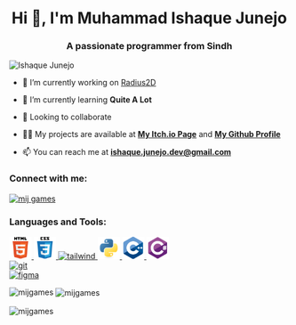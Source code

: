 <h1 align="center">Hi 👋, I'm Muhammad Ishaque Junejo</h1>
<h3 align="center">A passionate programmer from Sindh</h3>

<p align="left"> <img src="https://komarev.com/ghpvc/?username=ishaqjunejo&label=Profile%20views&color=0e75b6&style=flat" alt="Ishaque Junejo" /> </p>

- 🔭 I’m currently working on [Radius2D](https://github.com/IshaqJunejo/radius2d)

- 🌱 I’m currently learning **Quite A Lot**

- 👯 Looking to collaborate

- 👨‍💻 My projects are available at **[My Itch.io Page](mij_games.itch.io)** and **[My Github Profile](https://github.com/MIJGames)**

- 📫 You can reach me at **ishaque.junejo.dev@gmail.com**

<h3 align="left">Connect with me:</h3>
<p align="left">
<a href="https://www.youtube.com/channel/UCoQ1mqGLFJL7A4O-u_cRqCQ" target="blank"><img align="center" src="https://raw.githubusercontent.com/rahuldkjain/github-profile-readme-generator/master/src/images/icons/Social/youtube.svg" alt="mij games" height="30" width="40" /></a>
</p>

<h3 align="left">Languages and Tools:</h3>
<p align="left">
</a> <a href="https://www.w3.org/html/" target="_blank" rel="noreferrer"> <img src="https://raw.githubusercontent.com/devicons/devicon/master/icons/html5/html5-original-wordmark.svg" alt="html5" width="40" height="40"/> </a>
<a href="https://www.w3schools.com/css/" target="_blank" rel="noreferrer"> <img src="https://raw.githubusercontent.com/devicons/devicon/master/icons/css3/css3-original-wordmark.svg" alt="css3" width="40" height="40"/> </a>
<a href="https://tailwindcss.com/" target="_blank" rel="noreferrer"> <img src="https://www.vectorlogo.zone/logos/tailwindcss/tailwindcss-icon.svg" alt="tailwind" width="40" height="40"/> </a>
<a href="https://www.python.org" target="_blank" rel="noreferrer"> <img src="https://raw.githubusercontent.com/devicons/devicon/master/icons/python/python-original.svg" alt="python" width="40" height="40"/> <a href="https://www.w3schools.com/cpp/" target="_blank" rel="noreferrer"> <img src="https://raw.githubusercontent.com/devicons/devicon/master/icons/cplusplus/cplusplus-original.svg" alt="cplusplus" width="40" height="40"/> </a>
<a href="https://www.w3schools.com/cs/" target="_blank" rel="noreferrer"> <img src="https://raw.githubusercontent.com/devicons/devicon/master/icons/csharp/csharp-original.svg" alt="csharp" width="40" height="40"/> </a>
</br>
<a href="https://git-scm.com/" target="_blank" rel="noreferrer"> <img src="https://www.vectorlogo.zone/logos/git-scm/git-scm-icon.svg" alt="git" width="40" height="40"/> </a>
</br>
<a href="https://www.figma.com/" target="_blank" rel="noreferrer"> <img src="https://www.vectorlogo.zone/logos/figma/figma-icon.svg" alt="figma" width="40" height="40"/> </a>
</p>

<p><img align="left" src="https://github-readme-stats.vercel.app/api/top-langs?username=ishaqjunejo&show_icons=true&locale=en&layout=compact" alt="mijgames" /></p>

<p>&nbsp;<img align="center" src="https://github-readme-stats.vercel.app/api?username=ishaqjunejo&show_icons=true&locale=en" alt="mijgames" /></p>

<p><img align="center" src="https://github-readme-streak-stats.herokuapp.com/?user=ishaqjunejo&" alt="mijgames" /></p>

